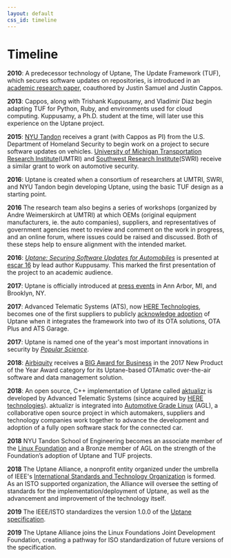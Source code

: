 ```yaml
---
layout: default
css_id: timeline
---
```


# Timeline

**2010**:  A predecessor technology of Uptane, The Update Framework (TUF), which
secures software updates on repositories, is introduced in an [academic research paper](papers/samuel_ccs_2010.pdf),
coauthored by Justin Samuel and Justin Cappos.

**2013**:  Cappos, along with Trishank Kuppusamy, and Vladimir Diaz begin
adapting TUF for Python, Ruby, and environments used
for cloud computing.  Kuppusamy, a Ph.D. student at the time, will later
use this experience on the Uptane project.

**2015**: [NYU Tandon](https://engineering.nyu.edu/) receives a grant (with 
Cappos as PI) from the U.S. Department of Homeland Security to begin work on 
a project to secure software updates on vehicles.  [University of Michigan Transportation Research Institute](http://www.umtri.umich.edu/)(UMTRI)
and [Southwest Research Institute](https://www.swri.org/)(SWRI) receive a 
similar grant to work on automotive security.

**2016**: Uptane is created when a consortium of researchers at
UMTRI, SWRI, and NYU Tandon begin developing Uptane, using the basic 
TUF design as a starting point.

**2016** The research team also begins a series of workshops (organized by
Andre Weimerskirch at UMTRI) at which OEMs (original equipment manufacturers,
ie. the auto companies), suppliers, and representatives of government agencies
meet to review and comment on the work in progress, and an online forum,
where issues could be raised and discussed. Both of these steps help to ensure
alignment with the intended market.

**2016**: [*Uptane: Securing Software Updates for Automobiles*](papers/kuppusamy_escar_16.pdf)
is presented at [escar 16](https://www.escar.info/escar-europe/history.html) by
lead author Kuppusamy. This
marked the first presentation of the project to an academic audience.

**2017**: Uptane is officially introduced at [press events](https://www.forbes.com/sites/leemathews/2017/01/19/uptane-will-protect-your-connected-car-from-hackers/#233b99d019be) in Ann Arbor, MI, and Brooklyn, NY.

**2017**: Advanced Telematic Systems (ATS), now [HERE Technologies](https://www.here.com/en),
becomes one of the first suppliers to publicly [acknowledge adoption](http://www.autoconnectedcar.com/2017/06/connected-car-news-marvell-telit-att-ats-continental-toyota-marvel-safe-drive-systems-cast-car2go-trimble/) of Uptane when it integrates the framework
into two of its OTA solutions, OTA Plus and ATS Garage.

**2017**: Uptane is named one of the year's most important innovations in
security by [*Popular Science*](https://www.popsci.com/top-security-innovations-2017).

**2018**: [Airbiquity](https://www.airbiquity.com) receives a
[BIG Award for Business](https://www.airbiquity.com/news/press-releases/airbiquity-otamatic-named-2017-new-product-year-business-intelligence-group) in the 2017 New Product of the Year Award category for its
Uptane-based OTAmatic over-the-air software and data management solution.

**2018**: An open source, C++ implementation of Uptane called [aktualizr](https://github.com/advancedtelematic/aktualizr)
is developed by Advanced Telematic Systems (since acquired by
[HERE technologies](https://www.here.com/en)).  aktualizr
is integrated into [Automotive Grade Linux](https://www.automotivelinux.org/) (AGL),
a collaborative open source project in which
automakers, suppliers and technology companies work together to advance the
development and adoption of a fully open software stack for the connected car.

**2018** NYU Tandon School of Engineering becomes an associate member of the
[Linux Foundation](https://www.linuxfoundation.org/) and a Bronze member of AGL
on the strength of the Foundation’s adoption of Uptane and TUF projects.

**2018** The Uptane Alliance, a nonprofit entity organized under the umbrella of
IEEE's [International Standards and Technology Organization](https://ieee-isto.org/) is formed.
As an ISTO supported organization, the Alliance will oversee the setting of 
standards for the implementation/deployment of Uptane, as well as the 
advancement and improvement of the technology itself.

**2019** The IEEE/ISTO standardizes the version 1.0.0 of the [Uptane specification](https://uptane.github.io/uptane-standard/uptane-standard.html).

**2019** The Uptane Alliance joins the Linux Foundations Joint Development Foundation, creating
a pathway for ISO standardization of future versions of the specification.
